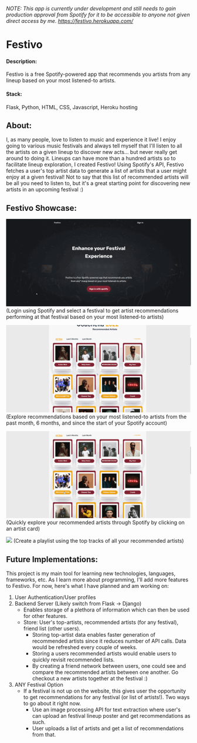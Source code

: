 *NOTE: This app is currently under development and still needs to gain production approval from Spotify for it to be accessible to anyone not given direct access by me.
https://festivo.herokuapp.com/*

# Festivo

#### Description:
Festivo is a free Spotify-powered app that recommends you artists from any lineup based on your most listened-to artists.

#### Stack:
Flask, Python, HTML, CSS, Javascript, Heroku hosting

## About:
I, as many people, love to listen to music and experience it live! I enjoy going to various music festivals and always tell myself that I'll listen to all the artists on a given lineup to discover new acts... but never really get around to doing it. Lineups can have more than a hundred artists so to facilitate lineup exploration, I created Festivo!
Using Spotify's API, Festivo fetches a user's top artist data to generate a list of artists that a user might enjoy at a given festival! Not to say that this list of recommended artists will be all you need to listen to, but it's a great starting point for discovering new artists in an upcoming festival :)

## Festivo Showcase:

![](https://github.com/cvasque1/festivo/blob/master/festivo_gifs/festivo_home-page.gif)
(Login using Spotify and select a festival to get artist recommendations performing at that festival based on your most listened-to artists)

![](https://github.com/cvasque1/festivo/blob/master/festivo_gifs/festivo_recommended.gif)
(Explore recommendations based on your most listened-to artists from the past month, 6 months, and since the start of your Spotify account)

![](https://github.com/cvasque1/festivo/blob/master/festivo_gifs/festivo_recommended-2.gif)
(Quickly explore your recommended artists through Spotify by clicking on an artist card)

![](https://github.com/cvasque1/festivo/blob/master/festivo_gifs/festivo_recommended-3.gif)
(Create a playlist using the top tracks of all your recommended artists)


## Future Implementations:
This project is my main tool for learning new technologies, languages, frameworks, etc. As I learn more about programming, I'll add more features to Festivo.
For now, here's what I have planned and am working on:
1. User Authentication/User profiles
2. Backend Server (Likely switch from Flask -> Django)
	- Enables storage of a plethora of information which can then be used for other features.
	- Store: User's top-artists, recommended artists (for any festival), friend list (other users).
		- Storing top-artist data enables faster generation of recommended artists since it reduces number of API calls. Data would be refreshed every couple of weeks.
		- Storing a users recommended artists would enable users to quickly revisit recommended lists.
		- By creating a friend network between users, one could see and compare the recommended artists between one another. Go checkout a new artists together at the festival :)
3. ANY Festival Option
	- If a festival is not up on the website, this gives user the opportunity to get recommendations for any festival (or list of artists!). Two ways to go about it right now.
		- Use an image processing API for text extraction where user's can upload an festival lineup poster and get recommendations as such.
		- User uploads a list of artists and get a list of recommendations from that.
			


	

